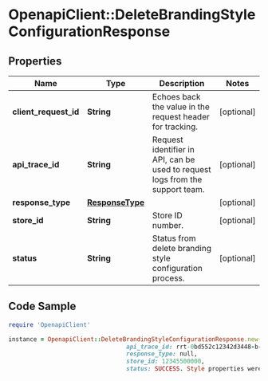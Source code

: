 # OpenapiClient::DeleteBrandingStyleConfigurationResponse

## Properties

Name | Type | Description | Notes
------------ | ------------- | ------------- | -------------
**client_request_id** | **String** | Echoes back the value in the request header for tracking. | [optional] 
**api_trace_id** | **String** | Request identifier in API, can be used to request logs from the support team. | [optional] 
**response_type** | [**ResponseType**](ResponseType.md) |  | [optional] 
**store_id** | **String** | Store ID number. | [optional] 
**status** | **String** | Status from delete branding style configuration process. | [optional] 

## Code Sample

```ruby
require 'OpenapiClient'

instance = OpenapiClient::DeleteBrandingStyleConfigurationResponse.new(client_request_id: 30dd879c-ee2f-11db-8314-0800200c9a66,
                                 api_trace_id: rrt-0bd552c12342d3448-b-ea-1142-12938318-7,
                                 response_type: null,
                                 store_id: 12345500000,
                                 status: SUCCESS. Style properties were successfully reset to default.)
```



